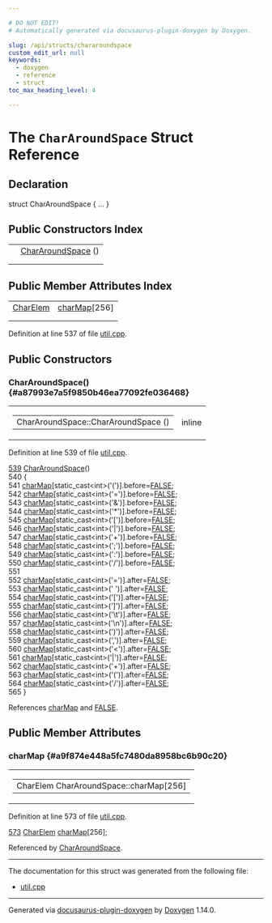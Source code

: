 ```yaml
---

# DO NOT EDIT!
# Automatically generated via docusaurus-plugin-doxygen by Doxygen.

slug: /api/structs/chararoundspace
custom_edit_url: null
keywords:
  - doxygen
  - reference
  - struct
toc_max_heading_level: 4

---
```


<div class="doxyPage">

# The `CharAroundSpace` Struct Reference



## Declaration

<div class="doxyDeclaration">
struct CharAroundSpace { ... }
</div>

## Public Constructors Index

<table class="doxyMembersIndex">

<tr class="doxyMemberIndexItem">
<td class="doxyMemberIndexItemType" align="left" valign="top"></td>
<td class="doxyMemberIndexItemName" align="left" valign="top"><a href="#a87993e7a5f9850b46ea77092fe036468">CharAroundSpace</a> ()</td>
</tr>
<tr class="doxyMemberIndexDescription">
<td class="doxyMemberIndexDescriptionLeft"></td>
<td class="doxyMemberIndexDescriptionRight">
</td>
</tr>
<tr class="doxyMemberIndexSeparator">
<td class="doxyMemberIndexSeparator" colspan="2"></td>
</tr>

</table>

## Public Member Attributes Index

<table class="doxyMembersIndex">

<tr class="doxyMemberIndexItem">
<td class="doxyMemberIndexItemType" align="left" valign="top"><a href="/web-doxygen/docs/api/structs/chararoundspace/charelem">CharElem</a></td>
<td class="doxyMemberIndexItemName" align="left" valign="top"><a href="#a9f874e448a5fc7480da8958bc6b90c20">charMap</a>[256]</td>
</tr>
<tr class="doxyMemberIndexDescription">
<td class="doxyMemberIndexDescriptionLeft"></td>
<td class="doxyMemberIndexDescriptionRight">
</td>
</tr>
<tr class="doxyMemberIndexSeparator">
<td class="doxyMemberIndexSeparator" colspan="2"></td>
</tr>

</table>


<p>Definition at line 537 of file <a href="/web-doxygen/docs/api/files/src/util-cpp">util.cpp</a>.</p>

<div class="doxySectionDef">

## Public Constructors

### CharAroundSpace() {#a87993e7a5f9850b46ea77092fe036468}

<div class="doxyMemberItem">
<div class="doxyMemberProto">
<table class="doxyMemberLabels">
<tr class="doxyMemberLabels">
<td class="doxyMemberLabelsLeft">
<table class="doxyMemberName">
<tr>
<td class="doxyMemberName">CharAroundSpace::CharAroundSpace ()</td>
</tr>
</table>
</td>
<td class="doxyMemberLabelsRight">
<span class="doxyMemberLabels">
<span class="doxyMemberLabel inline">inline</span>
</span>
</td>
</tr>
</table>
</div>
<div class="doxyMemberDoc">


<p>Definition at line 539 of file <a href="/web-doxygen/docs/api/files/src/util-cpp">util.cpp</a>.</p>

<div class="doxyProgramListing">

<div class="doxyCodeLine"><span class="doxyLineNumber"><a href="#a87993e7a5f9850b46ea77092fe036468">539</a></span><span class="doxyLineContent"><span class="doxyHighlight">  <a href="#a87993e7a5f9850b46ea77092fe036468">CharAroundSpace</a>()</span></span></div>
<div class="doxyCodeLine"><span class="doxyLineNumber">540</span><span class="doxyLineContent"><span class="doxyHighlight">  {</span></span></div>
<div class="doxyCodeLine"><span class="doxyLineNumber">541</span><span class="doxyLineContent"><span class="doxyHighlight">    <a href="#a9f874e448a5fc7480da8958bc6b90c20">charMap</a>[</span><span class="doxyHighlightKeyword">static_cast&lt;</span><span class="doxyHighlightKeywordType">int</span><span class="doxyHighlightKeyword">&gt;</span><span class="doxyHighlight">(</span><span class="doxyHighlightCharLiteral">'('</span><span class="doxyHighlight">)].before=<a href="/web-doxygen/docs/api/files/src/qcstring-h/#aa93f0eb578d23995850d61f7d61c55c1">FALSE</a>;</span></span></div>
<div class="doxyCodeLine"><span class="doxyLineNumber">542</span><span class="doxyLineContent"><span class="doxyHighlight">    <a href="#a9f874e448a5fc7480da8958bc6b90c20">charMap</a>[</span><span class="doxyHighlightKeyword">static_cast&lt;</span><span class="doxyHighlightKeywordType">int</span><span class="doxyHighlightKeyword">&gt;</span><span class="doxyHighlight">(</span><span class="doxyHighlightCharLiteral">'='</span><span class="doxyHighlight">)].before=<a href="/web-doxygen/docs/api/files/src/qcstring-h/#aa93f0eb578d23995850d61f7d61c55c1">FALSE</a>;</span></span></div>
<div class="doxyCodeLine"><span class="doxyLineNumber">543</span><span class="doxyLineContent"><span class="doxyHighlight">    <a href="#a9f874e448a5fc7480da8958bc6b90c20">charMap</a>[</span><span class="doxyHighlightKeyword">static_cast&lt;</span><span class="doxyHighlightKeywordType">int</span><span class="doxyHighlightKeyword">&gt;</span><span class="doxyHighlight">(</span><span class="doxyHighlightCharLiteral">'&amp;'</span><span class="doxyHighlight">)].before=<a href="/web-doxygen/docs/api/files/src/qcstring-h/#aa93f0eb578d23995850d61f7d61c55c1">FALSE</a>;</span></span></div>
<div class="doxyCodeLine"><span class="doxyLineNumber">544</span><span class="doxyLineContent"><span class="doxyHighlight">    <a href="#a9f874e448a5fc7480da8958bc6b90c20">charMap</a>[</span><span class="doxyHighlightKeyword">static_cast&lt;</span><span class="doxyHighlightKeywordType">int</span><span class="doxyHighlightKeyword">&gt;</span><span class="doxyHighlight">(</span><span class="doxyHighlightCharLiteral">'*'</span><span class="doxyHighlight">)].before=<a href="/web-doxygen/docs/api/files/src/qcstring-h/#aa93f0eb578d23995850d61f7d61c55c1">FALSE</a>;</span></span></div>
<div class="doxyCodeLine"><span class="doxyLineNumber">545</span><span class="doxyLineContent"><span class="doxyHighlight">    <a href="#a9f874e448a5fc7480da8958bc6b90c20">charMap</a>[</span><span class="doxyHighlightKeyword">static_cast&lt;</span><span class="doxyHighlightKeywordType">int</span><span class="doxyHighlightKeyword">&gt;</span><span class="doxyHighlight">(</span><span class="doxyHighlightCharLiteral">'['</span><span class="doxyHighlight">)].before=<a href="/web-doxygen/docs/api/files/src/qcstring-h/#aa93f0eb578d23995850d61f7d61c55c1">FALSE</a>;</span></span></div>
<div class="doxyCodeLine"><span class="doxyLineNumber">546</span><span class="doxyLineContent"><span class="doxyHighlight">    <a href="#a9f874e448a5fc7480da8958bc6b90c20">charMap</a>[</span><span class="doxyHighlightKeyword">static_cast&lt;</span><span class="doxyHighlightKeywordType">int</span><span class="doxyHighlightKeyword">&gt;</span><span class="doxyHighlight">(</span><span class="doxyHighlightCharLiteral">'|'</span><span class="doxyHighlight">)].before=<a href="/web-doxygen/docs/api/files/src/qcstring-h/#aa93f0eb578d23995850d61f7d61c55c1">FALSE</a>;</span></span></div>
<div class="doxyCodeLine"><span class="doxyLineNumber">547</span><span class="doxyLineContent"><span class="doxyHighlight">    <a href="#a9f874e448a5fc7480da8958bc6b90c20">charMap</a>[</span><span class="doxyHighlightKeyword">static_cast&lt;</span><span class="doxyHighlightKeywordType">int</span><span class="doxyHighlightKeyword">&gt;</span><span class="doxyHighlight">(</span><span class="doxyHighlightCharLiteral">'+'</span><span class="doxyHighlight">)].before=<a href="/web-doxygen/docs/api/files/src/qcstring-h/#aa93f0eb578d23995850d61f7d61c55c1">FALSE</a>;</span></span></div>
<div class="doxyCodeLine"><span class="doxyLineNumber">548</span><span class="doxyLineContent"><span class="doxyHighlight">    <a href="#a9f874e448a5fc7480da8958bc6b90c20">charMap</a>[</span><span class="doxyHighlightKeyword">static_cast&lt;</span><span class="doxyHighlightKeywordType">int</span><span class="doxyHighlightKeyword">&gt;</span><span class="doxyHighlight">(</span><span class="doxyHighlightCharLiteral">';'</span><span class="doxyHighlight">)].before=<a href="/web-doxygen/docs/api/files/src/qcstring-h/#aa93f0eb578d23995850d61f7d61c55c1">FALSE</a>;</span></span></div>
<div class="doxyCodeLine"><span class="doxyLineNumber">549</span><span class="doxyLineContent"><span class="doxyHighlight">    <a href="#a9f874e448a5fc7480da8958bc6b90c20">charMap</a>[</span><span class="doxyHighlightKeyword">static_cast&lt;</span><span class="doxyHighlightKeywordType">int</span><span class="doxyHighlightKeyword">&gt;</span><span class="doxyHighlight">(</span><span class="doxyHighlightCharLiteral">':'</span><span class="doxyHighlight">)].before=<a href="/web-doxygen/docs/api/files/src/qcstring-h/#aa93f0eb578d23995850d61f7d61c55c1">FALSE</a>;</span></span></div>
<div class="doxyCodeLine"><span class="doxyLineNumber">550</span><span class="doxyLineContent"><span class="doxyHighlight">    <a href="#a9f874e448a5fc7480da8958bc6b90c20">charMap</a>[</span><span class="doxyHighlightKeyword">static_cast&lt;</span><span class="doxyHighlightKeywordType">int</span><span class="doxyHighlightKeyword">&gt;</span><span class="doxyHighlight">(</span><span class="doxyHighlightCharLiteral">'/'</span><span class="doxyHighlight">)].before=<a href="/web-doxygen/docs/api/files/src/qcstring-h/#aa93f0eb578d23995850d61f7d61c55c1">FALSE</a>;</span></span></div>
<div class="doxyCodeLine"><span class="doxyLineNumber">551</span></div>
<div class="doxyCodeLine"><span class="doxyLineNumber">552</span><span class="doxyLineContent"><span class="doxyHighlight">    <a href="#a9f874e448a5fc7480da8958bc6b90c20">charMap</a>[</span><span class="doxyHighlightKeyword">static_cast&lt;</span><span class="doxyHighlightKeywordType">int</span><span class="doxyHighlightKeyword">&gt;</span><span class="doxyHighlight">(</span><span class="doxyHighlightCharLiteral">'='</span><span class="doxyHighlight">)].after=<a href="/web-doxygen/docs/api/files/src/qcstring-h/#aa93f0eb578d23995850d61f7d61c55c1">FALSE</a>;</span></span></div>
<div class="doxyCodeLine"><span class="doxyLineNumber">553</span><span class="doxyLineContent"><span class="doxyHighlight">    <a href="#a9f874e448a5fc7480da8958bc6b90c20">charMap</a>[</span><span class="doxyHighlightKeyword">static_cast&lt;</span><span class="doxyHighlightKeywordType">int</span><span class="doxyHighlightKeyword">&gt;</span><span class="doxyHighlight">(</span><span class="doxyHighlightCharLiteral">' '</span><span class="doxyHighlight">)].after=<a href="/web-doxygen/docs/api/files/src/qcstring-h/#aa93f0eb578d23995850d61f7d61c55c1">FALSE</a>;</span></span></div>
<div class="doxyCodeLine"><span class="doxyLineNumber">554</span><span class="doxyLineContent"><span class="doxyHighlight">    <a href="#a9f874e448a5fc7480da8958bc6b90c20">charMap</a>[</span><span class="doxyHighlightKeyword">static_cast&lt;</span><span class="doxyHighlightKeywordType">int</span><span class="doxyHighlightKeyword">&gt;</span><span class="doxyHighlight">(</span><span class="doxyHighlightCharLiteral">'['</span><span class="doxyHighlight">)].after=<a href="/web-doxygen/docs/api/files/src/qcstring-h/#aa93f0eb578d23995850d61f7d61c55c1">FALSE</a>;</span></span></div>
<div class="doxyCodeLine"><span class="doxyLineNumber">555</span><span class="doxyLineContent"><span class="doxyHighlight">    <a href="#a9f874e448a5fc7480da8958bc6b90c20">charMap</a>[</span><span class="doxyHighlightKeyword">static_cast&lt;</span><span class="doxyHighlightKeywordType">int</span><span class="doxyHighlightKeyword">&gt;</span><span class="doxyHighlight">(</span><span class="doxyHighlightCharLiteral">']'</span><span class="doxyHighlight">)].after=<a href="/web-doxygen/docs/api/files/src/qcstring-h/#aa93f0eb578d23995850d61f7d61c55c1">FALSE</a>;</span></span></div>
<div class="doxyCodeLine"><span class="doxyLineNumber">556</span><span class="doxyLineContent"><span class="doxyHighlight">    <a href="#a9f874e448a5fc7480da8958bc6b90c20">charMap</a>[</span><span class="doxyHighlightKeyword">static_cast&lt;</span><span class="doxyHighlightKeywordType">int</span><span class="doxyHighlightKeyword">&gt;</span><span class="doxyHighlight">(</span><span class="doxyHighlightCharLiteral">'\t'</span><span class="doxyHighlight">)].after=<a href="/web-doxygen/docs/api/files/src/qcstring-h/#aa93f0eb578d23995850d61f7d61c55c1">FALSE</a>;</span></span></div>
<div class="doxyCodeLine"><span class="doxyLineNumber">557</span><span class="doxyLineContent"><span class="doxyHighlight">    <a href="#a9f874e448a5fc7480da8958bc6b90c20">charMap</a>[</span><span class="doxyHighlightKeyword">static_cast&lt;</span><span class="doxyHighlightKeywordType">int</span><span class="doxyHighlightKeyword">&gt;</span><span class="doxyHighlight">(</span><span class="doxyHighlightCharLiteral">'\n'</span><span class="doxyHighlight">)].after=<a href="/web-doxygen/docs/api/files/src/qcstring-h/#aa93f0eb578d23995850d61f7d61c55c1">FALSE</a>;</span></span></div>
<div class="doxyCodeLine"><span class="doxyLineNumber">558</span><span class="doxyLineContent"><span class="doxyHighlight">    <a href="#a9f874e448a5fc7480da8958bc6b90c20">charMap</a>[</span><span class="doxyHighlightKeyword">static_cast&lt;</span><span class="doxyHighlightKeywordType">int</span><span class="doxyHighlightKeyword">&gt;</span><span class="doxyHighlight">(</span><span class="doxyHighlightCharLiteral">')'</span><span class="doxyHighlight">)].after=<a href="/web-doxygen/docs/api/files/src/qcstring-h/#aa93f0eb578d23995850d61f7d61c55c1">FALSE</a>;</span></span></div>
<div class="doxyCodeLine"><span class="doxyLineNumber">559</span><span class="doxyLineContent"><span class="doxyHighlight">    <a href="#a9f874e448a5fc7480da8958bc6b90c20">charMap</a>[</span><span class="doxyHighlightKeyword">static_cast&lt;</span><span class="doxyHighlightKeywordType">int</span><span class="doxyHighlightKeyword">&gt;</span><span class="doxyHighlight">(</span><span class="doxyHighlightCharLiteral">','</span><span class="doxyHighlight">)].after=<a href="/web-doxygen/docs/api/files/src/qcstring-h/#aa93f0eb578d23995850d61f7d61c55c1">FALSE</a>;</span></span></div>
<div class="doxyCodeLine"><span class="doxyLineNumber">560</span><span class="doxyLineContent"><span class="doxyHighlight">    <a href="#a9f874e448a5fc7480da8958bc6b90c20">charMap</a>[</span><span class="doxyHighlightKeyword">static_cast&lt;</span><span class="doxyHighlightKeywordType">int</span><span class="doxyHighlightKeyword">&gt;</span><span class="doxyHighlight">(</span><span class="doxyHighlightCharLiteral">'&lt;'</span><span class="doxyHighlight">)].after=<a href="/web-doxygen/docs/api/files/src/qcstring-h/#aa93f0eb578d23995850d61f7d61c55c1">FALSE</a>;</span></span></div>
<div class="doxyCodeLine"><span class="doxyLineNumber">561</span><span class="doxyLineContent"><span class="doxyHighlight">    <a href="#a9f874e448a5fc7480da8958bc6b90c20">charMap</a>[</span><span class="doxyHighlightKeyword">static_cast&lt;</span><span class="doxyHighlightKeywordType">int</span><span class="doxyHighlightKeyword">&gt;</span><span class="doxyHighlight">(</span><span class="doxyHighlightCharLiteral">'|'</span><span class="doxyHighlight">)].after=<a href="/web-doxygen/docs/api/files/src/qcstring-h/#aa93f0eb578d23995850d61f7d61c55c1">FALSE</a>;</span></span></div>
<div class="doxyCodeLine"><span class="doxyLineNumber">562</span><span class="doxyLineContent"><span class="doxyHighlight">    <a href="#a9f874e448a5fc7480da8958bc6b90c20">charMap</a>[</span><span class="doxyHighlightKeyword">static_cast&lt;</span><span class="doxyHighlightKeywordType">int</span><span class="doxyHighlightKeyword">&gt;</span><span class="doxyHighlight">(</span><span class="doxyHighlightCharLiteral">'+'</span><span class="doxyHighlight">)].after=<a href="/web-doxygen/docs/api/files/src/qcstring-h/#aa93f0eb578d23995850d61f7d61c55c1">FALSE</a>;</span></span></div>
<div class="doxyCodeLine"><span class="doxyLineNumber">563</span><span class="doxyLineContent"><span class="doxyHighlight">    <a href="#a9f874e448a5fc7480da8958bc6b90c20">charMap</a>[</span><span class="doxyHighlightKeyword">static_cast&lt;</span><span class="doxyHighlightKeywordType">int</span><span class="doxyHighlightKeyword">&gt;</span><span class="doxyHighlight">(</span><span class="doxyHighlightCharLiteral">'('</span><span class="doxyHighlight">)].after=<a href="/web-doxygen/docs/api/files/src/qcstring-h/#aa93f0eb578d23995850d61f7d61c55c1">FALSE</a>;</span></span></div>
<div class="doxyCodeLine"><span class="doxyLineNumber">564</span><span class="doxyLineContent"><span class="doxyHighlight">    <a href="#a9f874e448a5fc7480da8958bc6b90c20">charMap</a>[</span><span class="doxyHighlightKeyword">static_cast&lt;</span><span class="doxyHighlightKeywordType">int</span><span class="doxyHighlightKeyword">&gt;</span><span class="doxyHighlight">(</span><span class="doxyHighlightCharLiteral">'/'</span><span class="doxyHighlight">)].after=<a href="/web-doxygen/docs/api/files/src/qcstring-h/#aa93f0eb578d23995850d61f7d61c55c1">FALSE</a>;</span></span></div>
<div class="doxyCodeLine"><span class="doxyLineNumber">565</span><span class="doxyLineContent"><span class="doxyHighlight">  }</span></span></div>

</div>


References <a href="#a9f874e448a5fc7480da8958bc6b90c20">charMap</a> and <a href="/web-doxygen/docs/api/files/src/qcstring-h/#aa93f0eb578d23995850d61f7d61c55c1">FALSE</a>.
</div>
</div>

</div>

<div class="doxySectionDef">

## Public Member Attributes

### charMap {#a9f874e448a5fc7480da8958bc6b90c20}

<div class="doxyMemberItem">
<div class="doxyMemberProto">
<table class="doxyMemberLabels">
<tr class="doxyMemberLabels">
<td class="doxyMemberLabelsLeft">
<table class="doxyMemberName">
<tr>
<td class="doxyMemberName">CharElem CharAroundSpace::charMap[256]</td>
</tr>
</table>
</td>
</tr>
</table>
</div>
<div class="doxyMemberDoc">


<p>Definition at line 573 of file <a href="/web-doxygen/docs/api/files/src/util-cpp">util.cpp</a>.</p>

<div class="doxyProgramListing">

<div class="doxyCodeLine"><span class="doxyLineNumber"><a href="#a9f874e448a5fc7480da8958bc6b90c20">573</a></span><span class="doxyLineContent"><span class="doxyHighlight">  <a href="/web-doxygen/docs/api/structs/chararoundspace/charelem">CharElem</a> <a href="#a9f874e448a5fc7480da8958bc6b90c20">charMap</a>[256];</span></span></div>

</div>


Referenced by <a href="#a87993e7a5f9850b46ea77092fe036468">CharAroundSpace</a>.
</div>
</div>

</div>

<hr/>

<p>The documentation for this struct was generated from the following file:</p>

<ul>
<li><a href="/web-doxygen/docs/api/files/src/util-cpp">util.cpp</a></li>
</ul>

<hr/>

<p class="doxyGeneratedBy">Generated via <a href="https://github.com/xpack/docusaurus-plugin-doxygen">docusaurus-plugin-doxygen</a> by <a href="https://www.doxygen.nl">Doxygen</a> 1.14.0.</p>

</div>

